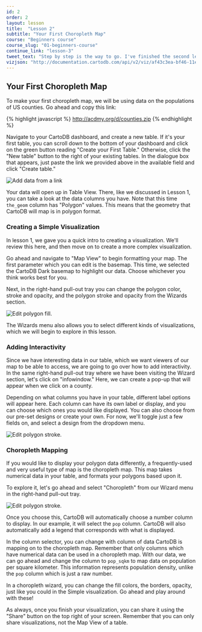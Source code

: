 ```yaml
---
id: 2
order: 2
layout: lesson
title:  "Lesson 2"
subtitle: "Your First Choropleth Map"
course: "Beginners course"
course_slug: "01-beginners-course"
continue_link: "lesson-3"
tweet_text: "Step by step is the way to go. I've finished the second lesson of the map academy. Check it out"
vizjson: "http://documentation.cartodb.com/api/v2/viz/af43c3ea-bf46-11e3-8153-0edbca4b5057/viz.json"
---
```


## Your First Choropleth Map

To make your first choropleth map, we will be using data on the populations of US counties. Go ahead and copy this link:

{% highlight javascript %}
http://acdmy.org/d/counties.zip
{% endhighlight %}

Navigate to your CartoDB dashboard, and create a new table. If it's your first table, you can scroll down to the bottom of your dashboard and click on the green button reading "Create your First Table." Otherwise, click the "New table" button to the right of your existing tables. In the dialogue box that appears, just paste the link we provided above in the available field and click "Create table."

![Add data from a link]({{site.baseurl}}/img/course1/lesson2/newtableURL.png)

Your data will open up in Table View. There, like we discussed in Lesson 1, you can take a look at the data columns you have. Note that this time `the_geom` column has "Polygon" values. This means that the geometry that CartoDB will map is in polygon format.

### Creating a Simple Visualization

In lesson 1, we gave you a quick intro to creating a visualization. We'll review this here, and then move on to create a more complex visualization. 

Go ahead and navigate to "Map View" to begin formatting your map. The first parameter which you can edit is the basemap. This time, we selected the CartoDB Dark basemap to highlight our data. Choose whichever you think works best for you.

Next, in the right-hand pull-out tray you can change the polygon color, stroke and opacity, and the polygon stroke and opacity from the Wizards section. 

![Edit polygon fill.]({{site.baseurl}}/img/course1/lesson2/polygonfill.png)

The Wizards menu also allows you to select different kinds of visualizations, which we will begin to explore in this lesson.

### Adding Interactivity
Since we have interesting data in our table, which we want viewers of our map to be able to access, we are going to go over how to add interactivity. In the same right-hand pull-out tray where we have been visiting the Wizard section, let's click on "infowindow." Here, we can create a pop-up that will appear when we click on a county.

Depending on what columns you have in your table, different label options will appear here. Each column can have its own label or display, and you can choose which ones you would like displayed. You can also choose from our pre-set designs or create your own. For now, we'll toggle just a few fields on, and select a design from the dropdown menu.

![Edit polygon stroke.]({{site.baseurl}}/img/course1/lesson2/infowindow.png)


### Choropleth Mapping

If you would like to display your polygon data differently, a frequently-used and very useful type of map is the choropleth map. This map takes numerical data in your table, and formats your polygons based upon it. 

To explore it, let's go ahead and select "Choropleth" from our Wizard menu in the right-hand pull-out tray.

![Edit polygon stroke.]({{site.baseurl}}/img/course1/lesson2/choropleth.png)

Once you choose this, CartoDB will automatically choose a number column to display. In our example, it will select the `pop` column. CartoDB will also automatically add a legend that corresponds with what is displayed. 

In the column selector, you can change with column of data CartoDB is mapping on to the choropleth map. Remember that only columns which have numerical data can be used in a choropleth map. With our data, we can go ahead and change the column to `pop_sqkm` to map data on population per square kilometer. This information represents population density, unlike the `pop` column which is just a raw number.

In a choropleth wizard, you can change the fill colors, the borders, opacity, just like you could in the Simple visualization. Go ahead and play around with these!

As always, once you finish your visualization, you can share it using the "Share" button on the top right of your screen. Remember that you can only share visualizations, not the Map View of a table.